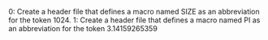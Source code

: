 0: Create a header file that defines a macro named SIZE as an abbreviation for the token 1024.
1: Create a header file that defines a macro named PI as an abbreviation for the token 3.14159265359
